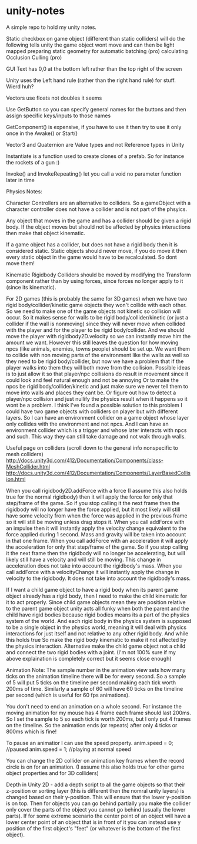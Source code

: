 unity-notes
===========

A simple repo to hold my unity notes.



Static checkbox on game object (different than static colliders) will do the following
    tells unity the game object wont move and can then be light mapped
    preparing static geometry for automatic batching (pro)
    calculating Occlusion Culling (pro)
    

GUI Text has 0,0 at the bottom left rather than the top right of the screen

Unity uses the Left hand rule (rather than the right hand rule) for stuff. Wierd huh?

Vectors use floats not doubles it seems

Use GetButton so you can specify general names for the buttons and then assign specific keys/inputs to those names

GetComponent() is expensive, if you have to use it then try to use it only once in the Awake() or Start()

Vector3 and Quaternion are Value types and not Reference types in Unity

Instantiate is a function used to create clones of a prefab. So for instance the rockets of a gun :)

Invoke() and InvokeRepeating() let you call a void no parameter function later in time


Physics Notes:

Character Controllers are an alternative to colliders. So a gameObject with a character controller does not have a collider and is not part of the phsyics.

Any object that moves in the game and has a collider should be given a rigid body. If the object moves but should not be affected by physics interactions then make that object kinematic.

If a game object has a collider, but does not have a rigid body then it is considered static. Static objects should never move, if you do move it then every static object in the game would have to be recalculated. So dont move them!

Kinematic Rigidbody Colliders should be moved by modifying the Transform component rather than by using forces, since forces no longer apply to it (since its kinematic).

For 2D games (this is probably the same for 3D games) when we have two rigid body/collider/kinetic game objects they won't collide with each other. So we need to make one of the game objects not kinetic so collision will occur. So it makes sense for walls to be rigid body/collider/kinetic (or just a collider if the wall is nonmoving) since they will never move when collided with the player and for the player to be rigid body/collider. And we should move the player with rigidbody2D.velocity so we can instantly move him the amount we want. However this still leaves the question for how moving npcs (like animals, enemies, towns people) should be set up. We want them to collide with non moving parts of the environment like the walls as well so they need to be rigid body/collider, but now we have a problem that if the player walks into them they will both move from the collision.
	Possible ideas is to just allow it so that player/npc collisions do result in movement since it could look and feel natural enough and not be annoying
	Or to make the npcs be rigid body/collider/kinetic and just make sure we never tell them to move into walls and places they cant be.
	Or figure out how to detect a player/npc collision and just nullify the physics result when it happens so it wont be a problem.
	I think I've found a possible solution to this problem I could have two game objects with colliders on player but with different layers. So I can have an environment collider on a game object whose layer only collides with the environment and not npcs. And I can have an environment collider which is a trigger and whose later interacts with npcs and such. This way they can still take damage and not walk through walls.

Useful page on colliders (scroll down to the general info nonspecific to mesh colliders)
	http://docs.unity3d.com/412/Documentation/Components/class-MeshCollider.html
	http://docs.unity3d.com/412/Documentation/Components/LayerBasedCollision.html

When you call rigidbody2D.addForce with a force (I assume this also holds true for the normal rigidbody) then it will apply the force for only that step/frame of the game. So if you stop calling it the next frame then the rigidbody will no longer have the force applied, but it most likely will still have some velocity from when the force was applied in the previous frame so it will still be moving unless drag stops it.
When you call addForce with an impulse then it will instantly apply the velocity change equivalent to the force applied during 1 second. Mass and gravity will be taken into account in that one frame.
When you call addForce with an acceleration it will apply the acceleration for only that step/frame of the game. So if you stop calling it the next frame then the rigidbody will no longer be accelerating, but will likely still have a velocity and will still be moving. This change in acceleration does not take into account the rigidbody's mass.
When you call addForce with a velocityChange it will instantly apply the change in velocity to the rigidbody. It does not take into account the rigidbody's mass.

If I want a child game object to have a rigid body when its parent game object already has a rigid body, then I need to make the child kinematic for it to act properly. Since child game objects mean they are position relative to the parent game object unity acts all funky when both the parent and the child have rigid bodies because rigid bodies means its a part of the physics system of the world. And each rigid body in the physics system is supposed to be a single object in the physics world, meaning it will deal with physics interactions for just itself and not relative to any other rigid body. And while this holds true So make the rigid body kinematic to make it not affected by the physics interaction. Alternative make the child game object not a child and connect the two rigid bodies with a joint. (I'm not 100% sure if my above explaination is completely correct but it seems close enough)
	

Animation Note:
The sample number in the animation view sets how many ticks on the animation timeline there will be for every second. So a sample of 5 will put 5 ticks on the timeline per second making each tick worth 200ms of time. Similarly a sample of 60 will have 60 ticks on the timeline per second (which is useful for 60 fps animations). 

You don't need to end an animation on a whole second. For instance the moving animation for my mouse has 4 frame each frame should last 200ms. So I set the sample to 5 so each tick is worth 200ms, but I only put 4 frames on the timeline. So the animation ends (or repeats) after only 4 ticks or 800ms which is fine!

To pause an animatior I can use the speed property.
anim.speed = 0; //paused
anim.speed = 1; //playing at normal speed

You can change the 2D collider on animation key frames when the record circle is on for an animation. (I assume this also holds true for other game object properties and for 3D colliders)


Depth in Unity 2D - add a depth script to all the game objects so that their z-position or sorting layer (this is different then the nomral unity layers) is changed based on their y-position. This will ensure that the lower y-position is on top. Then for objects you can go behind partially you make the collider only cover the parts of the object you cannot go behind (usually the lower parts). If for some extreme scenario the center point of an object will have a lower center point of an object that is in front of it you can instead use y position of the first object's "feet" (or whatever is the bottom of the first object).